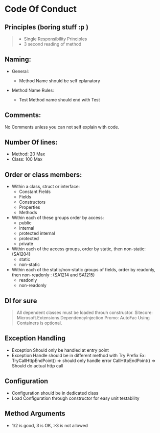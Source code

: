 # Code Of Conduct

## Principles (boring stuff :p )
   > * Single Responsibility Principles 
   > * 3 second reading of method


## Naming: 
  * General: 
    * Method Name should be self eplanatory
  
  * Method Name Rules:
    * Test Method name should end with Test
    

## Comments:
  No Comments unless you can not self explain with code. 
  
## Number Of lines: 
   * Method: 20 Max
   * Class: 100 Max
  
## Order or class members:
   * Within a class, struct or interface: 
        * Constant Fields
        * Fields
        * Constructors
        * Properties
        * Methods
   * Within each of these groups order by access:
      * public
      * internal
      * protected internal
      * protected
      * private
   * Within each of the access groups, order by static, then non-static: (SA1204)
      * static
      * non-static
   * Within each of the static/non-static groups of fields, order by readonly, then non-readonly : (SA1214 and SA1215)
      * readonly
      * non-readonly

## DI for sure
  > All dependent classes must be loaded throuh constructor. 
    Sitecore: Microsoft.Extensions.DependencyInjection 
    Promo: AutoFac
    Using Containers is optional.
    
## Exception Handling
   * Exception Should only be handled at entry point
   * Exception Handle should be in different method with Try Prefix
    Ex: TryCallHttpEndPoint() => should only handle error
        CallHttpEndPoint() => Should do actual http call
        
## Configuration
   * Configuration should be in dedicated class
   * Load Configuration through constructor for easy unit testability
 
## Method Arguments
   * 1/2 is good, 3 is OK, >3 is not allowed
